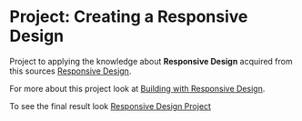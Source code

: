 # Project: Creating a Responsive Design

Project to applying the knowledge about **Responsive Design** acquired from this
sources [Responsive Design](https://www.theodinproject.com/courses/html5-and-css3/lessons/responsive-design).  

For more about this project look at [Building with Responsive Design](https://www.theodinproject.com/courses/html5-and-css3/lessons/building-with-responsive-design?ref=lnav).

To see the final result look [Responsive Design Project](https://fcarlosdev.github.io/responsive_design/)
